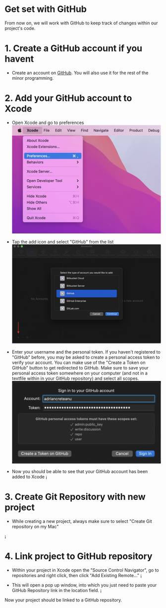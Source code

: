 # Get set with GitHub

From now on, we will work with GitHub to keep track of changes within our project's code.


# 1. Create a GitHub account if you havent
- Create an account on [GitHub](https://github.com). You will also use it for the rest of the minor programming.

# 2. Add your GitHub account to Xcode
- Open Xcode and go to preferences
![](1github.png)

- Tap the add icon and select "GitHub" from the list
![](2github.png)

- Enter your username and the personal token. If you haven't registered to "GitHub" before, you may be asked to create a personal access token to verify your account. You can make use of the "Create a Token on GitHub" button to get redirected to GitHub. Make sure to save your personal access token somewhere on your computer (and not in a textfile within in your GitHub repository) and select all scopes.
![](3github.png)

- Now you should be able to see that your GitHub account has been added to Xcode
¡[](4github.png)

# 3. Create Git Repository with new project
- While creating a new project, always make sure to select "Create Git repository on my Mac"

¡[](9github.png)

# 4. Link project to GitHub repository

- Within your project in Xcode open the "Source Control Navigator", go to repositories and right click, then click "Add Existing Remote..."
¡[](10github.png)

- This will open a pop up window, into which you just need to paste your GitHub Repository link in the location field.
¡[](11github.png)

Now your project should be linked to a GitHub repository.